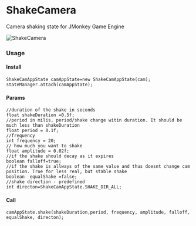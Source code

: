 # ShakeCamera
Camera shaking state for JMonkey Game Engine

![ShakeCamera](../master/img/ShakeCamera.jpg)

### Usage
#### Install
```
ShakeCamAppState camAppState=new ShakeCamAppState(cam);
stateManager.attach(camAppState);
```
#### Params
```
//duration of the shake in seconds
float shakeDuration =0.5f;
//period in milis, period/shake change witin duration. It should be much less than shakeDuration
float period = 0.1f;  
//frequency   
int frequency = 20;  
// how much you want to shake
float amplitude = 0.02f;  
//if the shake should decay as it expires
boolean falloff=true;
//if the shake is allways of the same value and thus doesnt change cam position. True for less real, but stable shake
boolean  equalShake =false;
//shake direction - predefined
int directon=ShakeCamAppState.SHAKE_DIR_ALL;
```
#### Call
```
camAppState.shake(shakeDuration,period, frequency, amplitude, falloff, equalShake, directon);
       
```

